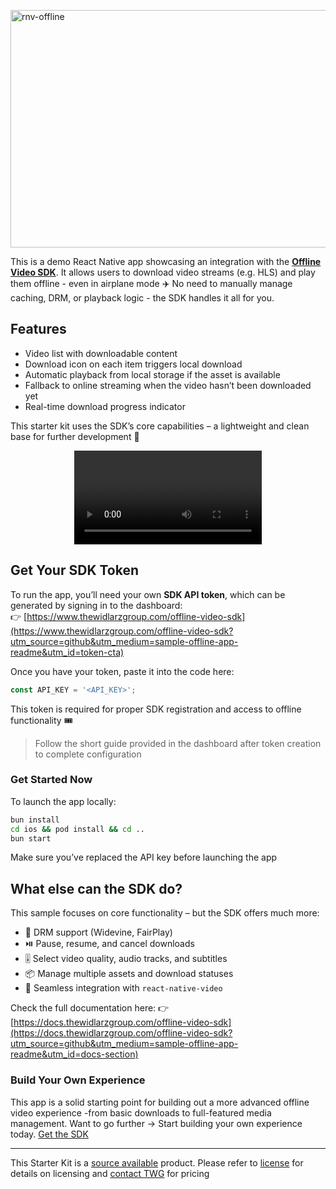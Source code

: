 [<img width="1101" height="380" alt="rnv-offline" src="https://github.com/user-attachments/assets/a761ddb1-849a-4456-aaf2-d94d9e891460" />](https://www.thewidlarzgroup.com/offline-video-sdk?utm_source=github&utm_medium=sample-offline-app-readme&utm_id=banner)


This is a demo React Native app showcasing an integration with the **[Offline Video SDK](https://www.thewidlarzgroup.com/offline-video-sdk?utm_source=github&utm_medium=sample-offline-app-readme&utm_id=hero-offline)**. It allows users to download video streams (e.g. HLS) and play them offline - even in airplane mode ✈️
No need to manually manage caching, DRM, or playback logic - the SDK handles it all for you.

## Features

* Video list with downloadable content
* Download icon on each item triggers local download
* Automatic playback from local storage if the asset is available
* Fallback to online streaming when the video hasn’t been downloaded yet
* Real-time download progress indicator

This starter kit uses the SDK’s core capabilities – a lightweight and clean base for further development 🔧

<div align="center">
  <video src="https://github.com/user-attachments/assets/e92c71d8-c040-4c26-8135-8eab27d2d135" />
</div>

## Get Your SDK Token

To run the app, you’ll need your own **SDK API token**, which can be generated by signing in to the dashboard: <br/>
👉 [https://www.thewidlarzgroup.com/offline-video-sdk](https://www.thewidlarzgroup.com/offline-video-sdk?utm_source=github&utm_medium=sample-offline-app-readme&utm_id=token-cta)

Once you have your token, paste it into the code here:

```ts
const API_KEY = '<API_KEY>';
```

This token is required for proper SDK registration and access to offline functionality 🎟️

> Follow the short guide provided in the dashboard after token creation to complete configuration

### Get Started Now
To launch the app locally:

```bash
bun install
cd ios && pod install && cd ..
bun start
```

Make sure you’ve replaced the API key before launching the app


## What else can the SDK do?

This sample focuses on core functionality – but the SDK offers much more:

* 🔐 DRM support (Widevine, FairPlay)
* ⏯️ Pause, resume, and cancel downloads
* 🎚️ Select video quality, audio tracks, and subtitles
* 📦 Manage multiple assets and download statuses
* 🎥 Seamless integration with `react-native-video`

Check the full documentation here:
👉 [https://docs.thewidlarzgroup.com/offline-video-sdk](https://docs.thewidlarzgroup.com/offline-video-sdk?utm_source=github&utm_medium=sample-offline-app-readme&utm_id=docs-section)

### Build Your Own Experience
This app is a solid starting point for building out a more advanced offline video experience -from basic downloads to full-featured media management.
Want to go further → Start building your own experience today. [Get the SDK](https://www.thewidlarzgroup.com/offline-video-sdk?utm_source=github&utm_medium=sample-offline-app-readme&utm_id=start-building)

---

This Starter Kit is a [source available](https://en.wikipedia.org/wiki/Source-available_software) product. Please refer to [license](./LICENSE.md) for details on licensing and [contact TWG](https://www.thewidlarzgroup.com/?utm_source=github&utm_medium=sample-offline-app-readme&utm_id=contact-link#Contact) for pricing
